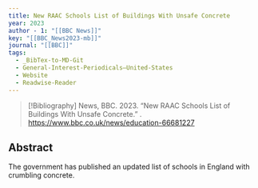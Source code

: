 ```yaml
---
title: New RAAC Schools List of Buildings With Unsafe Concrete
year: 2023
author - 1: "[[BBC News]]"
key: "[[BBC_News2023-mb]]"
journal: "[[BBC]]"
tags:
  - _BibTex-to-MD-Git
  - General-Interest-Periodicals–United-States
  - Website
  - Readwise-Reader
---
```


> [!Bibliography]
> News, BBC. 2023. “New RAAC Schools List of Buildings With Unsafe Concrete.” . https://www.bbc.co.uk/news/education-66681227

## Abstract
The government has published an updated list of schools in England with crumbling concrete.

